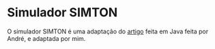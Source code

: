 # Simulador SIMTON

O simulador SIMTON é uma adaptação do [artigo](https://www.researchgate.net/publication/334731320) feita em Java feita por André, e adaptada por mim.